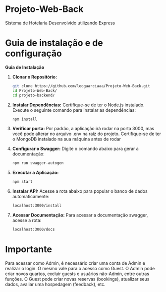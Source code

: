 # Projeto-Web-Back
Sistema de Hotelaria Desenvolvido utilizando Express

# Guia de instalação e de configuração

**Guia de Instalação**

1. **Clonar o Repositório:**
   ```bash
   git clone https://github.com/leogaarciaaa/Projeto-Web-Back.git
   cd Projeto-Web-Back/
   cd projeto-backend/
   ```

2. **Instalar Dependências:**
   Certifique-se de ter o Node.js instalado. Execute o seguinte comando para instalar as dependências:
   ```bash
   npm install
   ```
   
3. **Verificar porta:**
   Por padrão, a aplicação irá rodar na porta 3000, mas você pode alterar no arquivo .env na raíz do projeto. Certifique-se de ter o MongoDB instalado na sua máquina antes de rodar

4. **Configurar o Swagger:**
   Digite o comando abaixo para gerar a documentação:
   ```bash
   npm run swagger-autogen
   ```

4. **Executar a Aplicação:**
   ```bash
   npm start
   ```
   
5. **Instalar API:**
   Acesse a rota abaixo para popular o banco de dados automaticamente:
   ```bash
   localhost:3000/install
   ```

7. **Acessar Documentação:**
   Para acessar a documentação swagger, acesse a rota:
   ```bash
   localhost:3000/docs
   ```

# Importante

  Para acessar como Admin, é necessário criar uma conta de Admin e realizar o login. O mesmo vale para o acesso como Guest. O Admin pode criar novos quartos, excluir guests e usuários não-Admin, entre outras funções. O Guest pode criar novas reservas (bookings), atualizar seus dados, avaliar uma hospedagem (feedback), etc.
